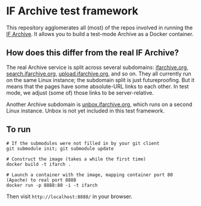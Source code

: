 # IF Archive test framework

This repository agglomerates all (most) of the repos involved in running the [IF Archive][ifarch]. It allows you to build a test-mode Archive as a Docker container.

[ifarch]: https://ifarchive.org

## How does this differ from the real IF Archive?

The real Archive service is split across several subdomains: [ifarchive.org][ifarch], [search.ifarchive.org][if-search], [upload.ifarchive.org][if-upload], and so on. They all currently run on the same Linux instance; the subdomain split is just futureproofing. But it means that the pages have some absolute-URL links to each other. In test mode, we adjust (some of) those links to be server-relative.

Another Archive subdomain is [unbox.ifarchive.org][if-unbox], which runs on a second Linux instance. Unbox is not yet included in this test framework.

[if-search]: https://search.ifarchive.org/search
[if-upload]: https://upload.ifarchive.org/cgi-bin/upload.py
[if-unbox]: https://unbox.ifarchive.org/

## To run

	# If the submodules were not filled in by your git client
	git submodule init; git submodule update
	
	# Construct the image (takes a while the first time)
	docker build -t ifarch .
	
	# Launch a container with the image, mapping container port 80 (Apache) to real port 8888
	docker run -p 8888:80 -i -t ifarch

Then visit `http://localhost:8888/` in your browser.

